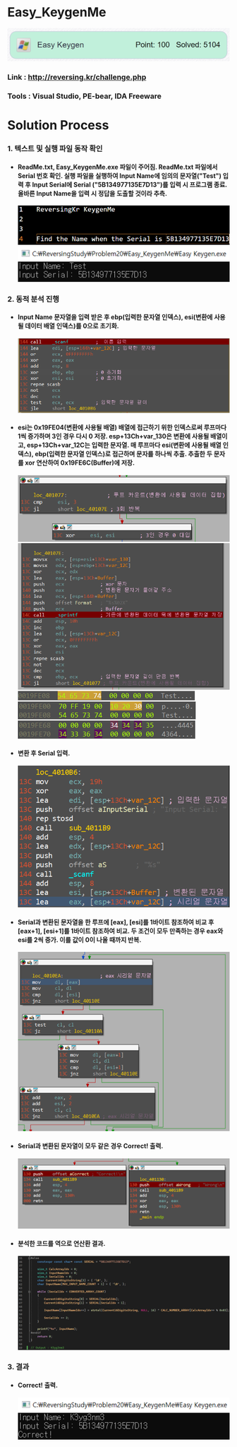 # **Easy_KeygenMe**

![01](Image/01.PNG?raw=true)
### Link : http://reversing.kr/challenge.php
### Tools : Visual Studio, PE-bear, IDA Freeware

# **Solution Process**
### 1. 텍스트 및 실행 파일 동작 확인
  - #### ReadMe.txt, Easy_KeygenMe.exe 파일이 주어짐. ReadMe.txt 파일에서 Serial 번호 확인. 실행 파일을 실행하여 Input Name에 임의의 문자열("Test") 입력 후 Input Serial에 Serial ("5B134977135E7D13")를 입력 시 프로그램 종료. 올바른 Input Name을 입력 시 정답을 도출할 것이라 추측.
    ![02](Image/02.PNG?raw=true)
    ![03](Image/03.PNG?raw=true)

### 2. 동적 분석 진행
  - #### Input Name 문자열을 입력 받은 후 ebp(입력한 문자열 인덱스), esi(변환에 사용될 데이터 배열 인덱스)를 0으로 초기화.
    ![04](Image/04.PNG?raw=true)

  - #### esi는 0x19FE04(변환에 사용될 배열) 배열에 접근하기 위한 인덱스로써 루프마다 1씩 증가하며 3인 경우 다시 0 저장. esp+13Ch+var_130은 변환에 사용될 배열이고, esp+13Ch+var_12C는 입력한 문자열. 매 루프마다 esi(변환에 사용될 배열 인덱스), ebp(입력한 문자열 인덱스)로 접근하며 문자를 하나씩 추출. 추출한 두 문자를 xor 연산하여 0x19FE6C(Buffer)에 저장.
    ![05](Image/05.PNG?raw=true)
    ![06](Image/06.PNG?raw=true)
    ![07](Image/07.PNG?raw=true)
    ![08](Image/08.PNG?raw=true)
    ![09](Image/09.PNG?raw=true)

  - #### 변환 후 Serial 입력.
    ![10](Image/10.PNG?raw=true)

  - #### Serial과 변환된 문자열을 한 루프에 [eax], [esi]를 1바이트 참조하여 비교 후 [eax+1], [esi+1]를 1바이트 참조하여 비교. 두 조건이 모두 만족하는 경우 eax와 esi를 2씩 증가. 이를 값이 0이 나올 때까지 반복.
    ![11](Image/11.PNG?raw=true)

  - #### Serial과 변환된 문자열이 모두 같은 경우 Correct! 출력.
    ![12](Image/12.PNG?raw=true)

  - #### 분석한 코드를 역으로 연산환 결과.
    ![13](Image/13.PNG?raw=true)

### 3. 결과
  - #### Correct! 출력.
    ![14](Image/14.PNG?raw=true)